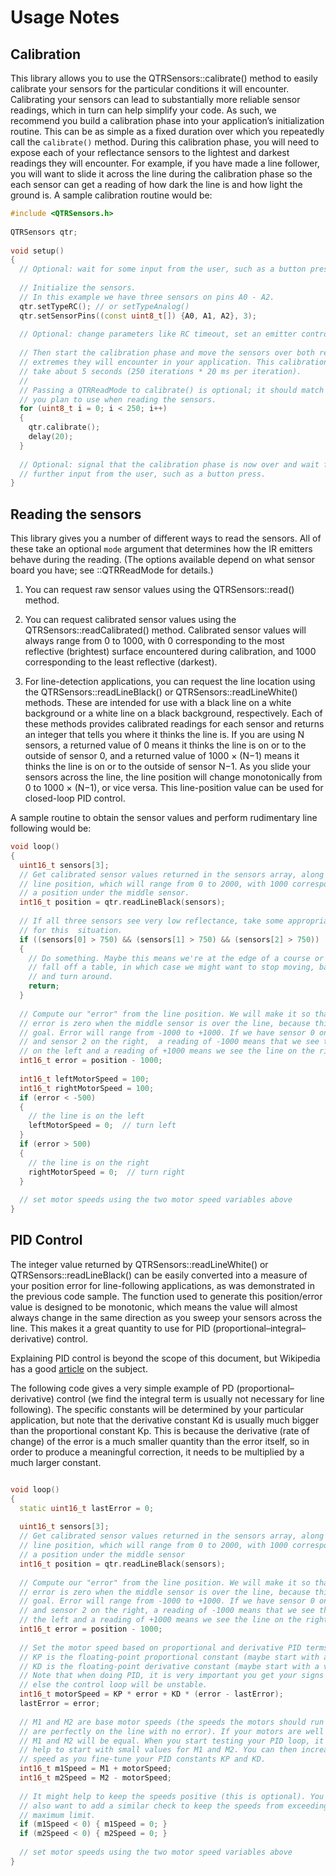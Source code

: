 Usage Notes
===========

Calibration
-----------

This library allows you to use the QTRSensors::calibrate() method to easily calibrate your sensors for the particular conditions it will encounter. Calibrating your sensors can lead to substantially more reliable sensor readings, which in turn can help simplify your code. As such, we recommend you build a calibration phase into your application’s initialization routine. This can be as simple as a fixed duration over which you repeatedly call the `calibrate()` method. During this calibration phase, you will need to expose each of your reflectance sensors to the lightest and darkest readings they will encounter. For example, if you have made a line follower, you will want to slide it across the line during the calibration phase so the each sensor can get a reading of how dark the line is and how light the ground is. A sample calibration routine would be:

```cpp
#include <QTRSensors.h>
 
QTRSensors qtr;
 
void setup()
{
  // Optional: wait for some input from the user, such as a button press.
 
  // Initialize the sensors.
  // In this example we have three sensors on pins A0 - A2.
  qtr.setTypeRC(); // or setTypeAnalog()
  qtr.setSensorPins((const uint8_t[]) {A0, A1, A2}, 3);
  
  // Optional: change parameters like RC timeout, set an emitter control pin...
  
  // Then start the calibration phase and move the sensors over both reflectance
  // extremes they will encounter in your application. This calibration should
  // take about 5 seconds (250 iterations * 20 ms per iteration).
  //
  // Passing a QTRReadMode to calibrate() is optional; it should match the mode
  // you plan to use when reading the sensors.
  for (uint8_t i = 0; i < 250; i++)
  {
    qtr.calibrate();
    delay(20);
  }
 
  // Optional: signal that the calibration phase is now over and wait for
  // further input from the user, such as a button press.
}
```

Reading the sensors
-------------------

This library gives you a number of different ways to read the sensors. All of these take an optional `mode` argument that determines how the IR emitters behave during the reading. (The options available depend on what sensor board you have; see ::QTRReadMode for details.)

1. You can request raw sensor values using the QTRSensors::read() method.

2. You can request calibrated sensor values using the QTRSensors::readCalibrated() method. Calibrated sensor values will always range from 0 to 1000, with 0 corresponding to the most reflective (brightest) surface encountered during calibration, and 1000 corresponding to the least reflective (darkest).

3. For line-detection applications, you can request the line location using the QTRSensors::readLineBlack() or QTRSensors::readLineWhite() methods. These are intended for use with a black line on a white background or a white line on a black background, respectively. Each of these methods provides calibrated readings for each sensor and returns an integer that tells you where it thinks the line is. If you are using N sensors, a returned value of 0 means it thinks the line is on or to the outside of sensor 0, and a returned value of 1000 &times; (N&minus;1) means it thinks the line is on or to the outside of sensor N&minus;1. As you slide your sensors across the line, the line position will change monotonically from 0 to 1000 &times; (N&minus;1), or vice versa. This line-position value can be used for closed-loop PID control.

A sample routine to obtain the sensor values and perform rudimentary line following would be:

```cpp
void loop()
{
  uint16_t sensors[3];
  // Get calibrated sensor values returned in the sensors array, along with the
  // line position, which will range from 0 to 2000, with 1000 corresponding to
  // a position under the middle sensor.
  int16_t position = qtr.readLineBlack(sensors);
 
  // If all three sensors see very low reflectance, take some appropriate action
  // for this  situation.
  if ((sensors[0] > 750) && (sensors[1] > 750) && (sensors[2] > 750))
  {
    // Do something. Maybe this means we're at the edge of a course or about to
    // fall off a table, in which case we might want to stop moving, back up,
    // and turn around.
    return;
  }
 
  // Compute our "error" from the line position. We will make it so that the
  // error is zero when the middle sensor is over the line, because this is our
  // goal. Error will range from -1000 to +1000. If we have sensor 0 on the left
  // and sensor 2 on the right,  a reading of -1000 means that we see the line
  // on the left and a reading of +1000 means we see the line on the right.
  int16_t error = position - 1000;
 
  int16_t leftMotorSpeed = 100;
  int16_t rightMotorSpeed = 100;
  if (error < -500)
  {  
    // the line is on the left
    leftMotorSpeed = 0;  // turn left
  }
  if (error > 500)
  {
    // the line is on the right
    rightMotorSpeed = 0;  // turn right
  }
 
  // set motor speeds using the two motor speed variables above
}
```

PID Control
-----------

The integer value returned by QTRSensors::readLineWhite() or QTRSensors::readLineBlack() can be easily converted into a measure of your position error for line-following applications, as was demonstrated in the previous code sample. The function used to generate this position/error value is designed to be monotonic, which means the value will almost always change in the same direction as you sweep your sensors across the line. This makes it a great quantity to use for PID (proportional&ndash;integral&ndash;derivative) control.

Explaining PID control is beyond the scope of this document, but Wikipedia has a good [article](https://en.wikipedia.org/wiki/PID_controller) on the subject.

The following code gives a very simple example of PD (proportional&ndash;derivative) control (we find the integral term is usually not necessary for line following). The specific constants will be determined by your particular application, but note that the derivative constant Kd is usually much bigger than the proportional constant Kp. This is because the derivative (rate of change) of the error is a much smaller quantity than the error itself, so in order to produce a meaningful correction, it needs to be multiplied by a much larger constant.

```cpp

void loop()
{
  static uint16_t lastError = 0;
  
  uint16_t sensors[3];
  // Get calibrated sensor values returned in the sensors array, along with the
  // line position, which will range from 0 to 2000, with 1000 corresponding to
  // a position under the middle sensor
  int16_t position = qtr.readLineBlack(sensors);
 
  // Compute our "error" from the line position. We will make it so that the
  // error is zero when the middle sensor is over the line, because this is our 
  // goal. Error will range from -1000 to +1000. If we have sensor 0 on the left
  // and sensor 2 on the right, a reading of -1000 means that we see the line on
  // the left and a reading of +1000 means we see the line on the right.
  int16_t error = position - 1000;
 
  // Set the motor speed based on proportional and derivative PID terms:
  // KP is the floating-point proportional constant (maybe start with a value around 0.1)
  // KD is the floating-point derivative constant (maybe start with a value around 5)
  // Note that when doing PID, it is very important you get your signs right, or
  // else the control loop will be unstable.
  int16_t motorSpeed = KP * error + KD * (error - lastError);
  lastError = error;
 
  // M1 and M2 are base motor speeds (the speeds the motors should run if you
  // are perfectly on the line with no error). If your motors are well matched,
  // M1 and M2 will be equal. When you start testing your PID loop, it might
  // help to start with small values for M1 and M2. You can then increase the
  // speed as you fine-tune your PID constants KP and KD.
  int16_t m1Speed = M1 + motorSpeed;
  int16_t m2Speed = M2 - motorSpeed;
 
  // It might help to keep the speeds positive (this is optional). You might
  // also want to add a similar check to keep the speeds from exceeding a
  // maximum limit.
  if (m1Speed < 0) { m1Speed = 0; }
  if (m2Speed < 0) { m2Speed = 0; }
 
  // set motor speeds using the two motor speed variables above
}
```
